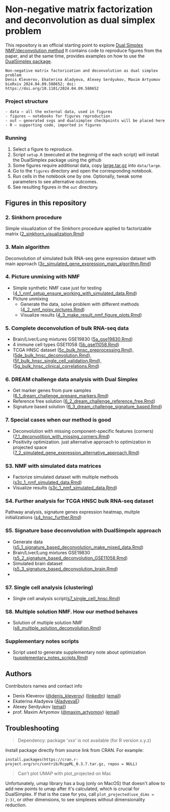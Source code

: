 # Non-negative matrix factorization and deconvolution as dual simplex problem

This repository is an official starting point to explore [Dual Simplex NMF/deconvolution method](https://www.biorxiv.org/content/10.1101/2024.04.09.588652v1)
It contains code to reproduce figures from the paper, and at the same time, provides examples on how to use the [DualSimplex package](https://github.com/artyomovlab/dualsimplex).

```
Non-negative matrix factorization and deconvolution as dual simplex problem
Denis Kleverov, Ekaterina Aladyeva, Alexey Serdyukov, Maxim Artyomov
bioRxiv 2024.04.09.588652; doi: https://doi.org/10.1101/2024.04.09.588652
```

### Project structure
```
- data — all the external data, used in figures
- figures — notebooks for figures reproduction
- out — generated svgs and dualsimplex checkpoints will be placed here
- R — supporting code, imported in figures
```

### Running
1. Select a figure to reproduce.
2. Script `setup.R` (executed at the beginnig of the each script) will install the DualSimplex package using the github
3. Some figures require additional data, copy [large.tar.gz](https://drive.google.com/file/d/1BP2jk5ug4-UNKkLew84miL8JtrdY17Ng/view?usp=sharing) into `data/large`. 
4. Go to the `figures` directory and open the corresponding notebook.
5. Run cells in the notebook one by one. Optionally, tweak some parameters to see alternative outcomes.
6. See resulting figures in the `out` directory.


## Figures in this repository
### 2. Sinkhorn procedure
Simple visualization of the Sinkhorn procedure applied to factorizable matrix 
([2_sinkhorn_visualization.Rmd](figures/2_sinkhorn_visualization.Rmd))

### 3. Main algorithm
Deconvolution of simulated bulk RNA-seq gene expression dataset with main approach 
([3c_simulated_gene_expression_main_algorithm.Rmd](figures/3c_simulated_gene_expression_main_algorithm.Rmd))
### 4. Picture unmixing with NMF
- Simple synthetic NMF case just for testing
([4_1_nmf_setup_ensure_working_with_simulated_data.Rmd](figures/4_1_nmf_setup_ensure_working_with_simulated_data.Rmd))
- Picture unmixing 
    - Generate the data, solve problem with different methods ([4_2_nmf_noisy_pictures.Rmd](figures/4_2_nmf_noisy_pictures.Rmd))
    - Visualize results  ([4_3_make_result_nmf_figure_plots.Rmd](figures/4_3_make_result_nmf_figure_plots.Rmd))

### 5. Complete deconvolution of bulk RNA-seq data
-  Brain/Liver/Lung mixtures GSE19830 ([5a_gse19830.Rmd](figures/5a_gse19830.Rmd))
-  4 immune cell types GSE11058 ([5b_gse11058.Rmd](figures/5b_gse11058.Rmd))
-  TCGA HNSC dataset ([5c_bulk_hnsc_preprocessing.Rmd](figures/5c_bulk_hnsc_preprocessing.Rmd)), ([5de_bulk_hnsc_deconvolution.Rmd](figures/5de_bulk_hnsc_deconvolution.Rmd)), ([5f_bulk_hnsc_single_cell_validation.Rmd](figures/5f_bulk_hnsc_single_cell_validation.Rmd)), ([5g_bulk_hnsc_clinical_correlations.Rmd](figures/5g_bulk_hnsc_clinical_correlations.Rmd))

### 6. DREAM challenge data analysis with Dual Simplex
- Get marker genes from pure samples
([6_1_dream_challenge_prepare_markers.Rmd](figures/6_1_dream_challenge_prepare_markers.Rmd))
- Reference free solution
([6_2_dream_challenge_reference_free.Rmd](figures/6_2_dream_challenge_reference_free.Rmd))
- Signature based solution
([6_3_dream_challenge_signature_based.Rmd](figures/6_3_dream_challenge_signature_based.Rmd))

### 7. Special cases when our method is good
- Deconvolution with missing component-specific features (corners) 
([7_1_deconvolition_with_missing_corners.Rmd](figures/7_1_deconvolition_with_missing_corners.Rmd))
- Positivity optimization. just alternative approach to optimization in projected space
([7_2_simulated_gene_expression_alternative_approach.Rmd](figures/7_2_simulated_gene_expression_alternative_approach.Rmd))
### S3. NMF with simulated data matrices
-  Factorize simulated dataset with multiple methods ([s3c_1_nmf_simulated_data.Rmd](figures/s3c_1_nmf_simulated_data.Rmd))
-  Visualize results ([s3c_1_nmf_simulated_data.Rmd](figures/s3c_2_make_result_figure_plots.Rmd))

### S4. Further analysis for TCGA HNSC bulk RNA-seq dataset
Pathway analysis, signature genes expression heatmap, multple initializations  ([s4_hnsc_further.Rmd](figures/s4_hnsc_further.Rmd))

### S5. Signature base deconvolution with DualSimpelx approach
-  Generate data ([s5_1_signature_based_deconvolution_make_mixed_data.Rmd](figures/s5_1_signature_based_deconvolution_make_mixed_data.Rmd))
-  Brain/Liver/Lung mixtures GSE19830  ([s5_2_signature_based_deconvolution_GSE11058.Rmd](figures/s5_2_signature_based_deconvolution_GSE11058.Rmd))
-  Simulated brain dataset ([s5_3_signature_based_deconvolution_brain.Rmd](figures/s5_3_signature_based_deconvolution_brain.Rmd))
-  
### S7. Single cell analysis (clustering)
-  Single cell analysis script([s7_single_cell_hnsc.Rmd](figures/s7_single_cell_hnsc.Rmd))
### S8. Multiple solution NMF. How our method behaves
-  Solution of multiple solution NMF ([s8_multiple_solution_deconvolution.Rmd](figures/s8_multiple_solution_deconvolution.Rmd))
### Supplementary notes scripts
-  Script used to generate supplementary note about optimization ([supplementary_notes_scripts.Rmd](figures/supplementary_notes_scripts.Rmd))


## Authors
Contributors names and contact info 
- Denis Kleverov ([@denis_kleverov](https://twitter.com/denis_kleverov)) ([linkedIn](https://linkedin.com/in/denklewer)) ([email](mailto:denklewer@gmail.com))
-  Ekaterina Aladyeva ([AladyevaE](https://twitter.com/AladyevaE)) 
-  Alexey Serdyukov  ([email](mailto:leshaserdyukov@gmail.com))
-  prof. Maxim Artyomov ([@maxim_artyomov](https://twitter.com/maxim_artyomov)) ([email](mailto:martyomov@wustl.edu))


## Troubleshooting
> Dependency: package 'xxx' is not available (for R version x.y.z)

Install package directly from source link from CRAN. For example:

```install.packages(https://cran.r-project.org/src/contrib/RcppML_0.3.7.tar.gz, repos = NULL)```



> Can't plot UMAP with plot_projected on Mac

Unfortunately, umap library has a bug (only on MacOS) that doesn't allow to
add new points to umap after it's calculated, which is crucial for DualSimplex.
If that is the case for you, call `plot_projected(use_dims = 2:3)`,
or other dimensions, to see simplexes without dimensionality reduction.

